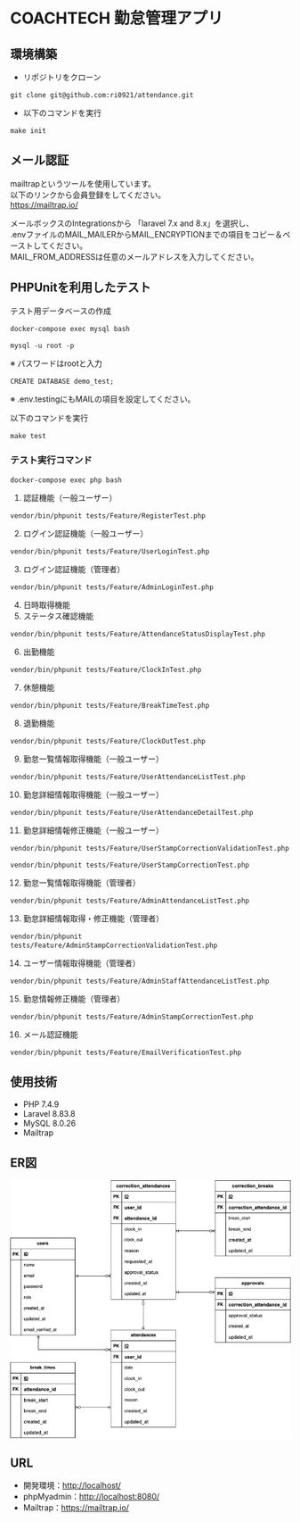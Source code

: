 # COACHTECH 勤怠管理アプリ

## 環境構築

* リポジトリをクローン
```
git clone git@github.com:ri0921/attendance.git
```
* 以下のコマンドを実行
```
make init
```

## メール認証
mailtrapというツールを使用しています。<br>
以下のリンクから会員登録をしてください。<br>
https://mailtrap.io/

メールボックスのIntegrationsから 「laravel 7.x and 8.x」を選択し、<br>
.envファイルのMAIL_MAILERからMAIL_ENCRYPTIONまでの項目をコピー＆ペーストしてください。<br>
MAIL_FROM_ADDRESSは任意のメールアドレスを入力してください。

## PHPUnitを利用したテスト
テスト用データベースの作成
```
docker-compose exec mysql bash
```
```
mysql -u root -p
```
※ パスワードはrootと入力
```
CREATE DATABASE demo_test;
```
※ .env.testingにもMAILの項目を設定してください。

以下のコマンドを実行
```
make test
```

### テスト実行コマンド
```
docker-compose exec php bash
```
1. 認証機能（一般ユーザー）
```
vendor/bin/phpunit tests/Feature/RegisterTest.php
```
2. ログイン認証機能（一般ユーザー）
```
vendor/bin/phpunit tests/Feature/UserLoginTest.php
```
3. ログイン認証機能（管理者）
```
vendor/bin/phpunit tests/Feature/AdminLoginTest.php
```
4. 日時取得機能
5. ステータス確認機能
```
vendor/bin/phpunit tests/Feature/AttendanceStatusDisplayTest.php
```
6. 出勤機能
```
vendor/bin/phpunit tests/Feature/ClockInTest.php
```
7. 休憩機能
```
vendor/bin/phpunit tests/Feature/BreakTimeTest.php
```
8. 退勤機能
```
vendor/bin/phpunit tests/Feature/ClockOutTest.php
```
9. 勤怠一覧情報取得機能（一般ユーザー）
```
vendor/bin/phpunit tests/Feature/UserAttendanceListTest.php
```
10. 勤怠詳細情報取得機能（一般ユーザー）
```
vendor/bin/phpunit tests/Feature/UserAttendanceDetailTest.php
```
11. 勤怠詳細情報修正機能（一般ユーザー）
```
vendor/bin/phpunit tests/Feature/UserStampCorrectionValidationTest.php
```
```
vendor/bin/phpunit tests/Feature/UserStampCorrectionTest.php
```
12. 勤怠一覧情報取得機能（管理者）
```
vendor/bin/phpunit tests/Feature/AdminAttendanceListTest.php
```
13. 勤怠詳細情報取得・修正機能（管理者）
```
vendor/bin/phpunit tests/Feature/AdminStampCorrectionValidationTest.php
```
14. ユーザー情報取得機能（管理者）
```
vendor/bin/phpunit tests/Feature/AdminStaffAttendanceListTest.php
```
15. 勤怠情報修正機能（管理者）
```
vendor/bin/phpunit tests/Feature/AdminStampCorrectionTest.php
```
16. メール認証機能
```
vendor/bin/phpunit tests/Feature/EmailVerificationTest.php
```


## 使用技術
* PHP 7.4.9
* Laravel 8.83.8
* MySQL 8.0.26
* Mailtrap


## ER図
![ER図](attendance.png)


## URL
* 開発環境：<http://localhost/>
* phpMyadmin：<http://localhost:8080/>
* Mailtrap：<https://mailtrap.io/>